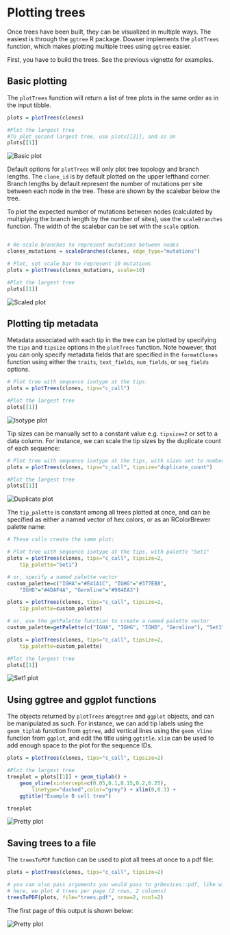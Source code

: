 # Plotting trees

Once trees have been built, they can be visualized in multiple ways. The easiest is through the `ggtree` R package. Dowser implements the `plotTrees` function, which makes plotting multiple trees using `ggtree` easier.

First, you have to build the trees. See the previous vignette for examples.

## Basic plotting

The `plotTrees` function will return a list of tree plots in the same order as in the input tibble.

```r
plots = plotTrees(clones)

#Plot the largest tree
#To plot second largest tree, use plots[[2]], and so on
plots[[1]]
```

![Basic plot](figures/Plotting-Vignette-basic.png)

Default options for `plotTrees` will only plot tree topology and branch lengths. The `clone_id` is by default plotted on the upper lefthand corner. Branch lengths by default represent the number of mutations per site between each node in the tree. These are shown by the scalebar below the tree.


To plot the expected number of mutations between nodes (calculated by multiplying the branch length by the number of sites), use the `scaleBranches` function. The width of the scalebar can be set with the `scale` option. 
```r

# Re-scale branches to represent mutations between nodes
clones_mutations = scaleBranches(clones, edge_type="mutations")

# Plot, set scale bar to represent 10 mutations
plots = plotTrees(clones_mutations, scale=10)

#Plot the largest tree
plots[[1]]
```

![Scaled plot](figures/Plotting-Vignette-scaled.png)

## Plotting tip metadata

Metadata associated with each tip in the tree can be plotted by specifying the `tips` and `tipsize` options in the `plotTrees` function. Note however, that you can only specify metadata fields that are specified in the `formatClones` function using either the `traits`, `text_fields`, `num_fields`, or `seq_fields` options.

```r
# Plot tree with sequence isotype at the tips.
plots = plotTrees(clones, tips="c_call")

#Plot the largest tree
plots[[1]]
```

![Isotype plot](figures/Plotting-Vignette-c_call.png)

Tip sizes can be manually set to a constant value e.g. `tipsize=2` or set to a data column. For instance, we can scale the tip sizes by the duplicate count of each sequence:

```r
# Plot tree with sequence isotype at the tips, with sizes set to number of duplicates
plots = plotTrees(clones, tips="c_call", tipsize="duplicate_count")

#Plot the largest tree
plots[[1]]
```
![Duplicate plot](figures/Plotting-Vignette-c_call_duplicate.png)

The `tip_palette` is constant among all trees plotted at once, and can be specified as either a named vector of hex colors, or as an RColorBrewer palette name:

```r
# These calls create the same plot:

# Plot tree with sequence isotype at the tips, with palette "Set1"
plots = plotTrees(clones, tips="c_call", tipsize=2,
    tip_palette="Set1")

# or, specify a named palette vector
custom_palette=c("IGHA"="#E41A1C", "IGHG"="#377EB8",
    "IGHD"="#4DAF4A", "Germline"="#984EA3")

plots = plotTrees(clones, tips="c_call", tipsize=2,
    tip_palette=custom_palette)

# or, use the getPalette function to create a named palette vector
custom_palette=getPalette(c("IGHA", "IGHG", "IGHD", "Germline"), "Set1")

plots = plotTrees(clones, tips="c_call", tipsize=2,
    tip_palette=custom_palette)

#Plot the largest tree
plots[[1]]
```

![Set1 plot](figures/Plotting-Vignette-c_call_set1.png)

## Using ggtree and ggplot functions

The objects returned by `plotTrees` are`ggtree` and `ggplot` objects, and can be manipulated as such. For instance, we can add tip labels using the `geom_tiplab` function from `ggtree`, add vertical lines using the `geom_vline` function from `ggplot`, and edit the title using `ggtitle`. `xlim` can be used to add enough space to the plot for the sequence IDs.

```r
plots = plotTrees(clones, tips="c_call", tipsize=2)

#Plot the largest tree
treeplot = plots[[1]] + geom_tiplab() + 
    geom_vline(xintercept=c(0.05,0.1,0.15,0.2,0.25),
        linetype="dashed",color="grey") + xlim(0,0.3) +
    ggtitle("Example B cell tree")

treeplot
```

![Pretty plot](figures/Plotting-Vignette-ggtree.png)


## Saving trees to a file

The `treesToPDF` function can be used to plot all trees at once to a pdf file:

```r
plots = plotTrees(clones, tips="c_call", tipsize=2)

# you can also pass arguments you would pass to grDevices::pdf, like width and height
# here, we plot 4 trees per page (2 rows, 2 columns)
treesToPDF(plots, file="trees.pdf", nrow=2, ncol=2)
```

The first page of this output is shown below:

![Pretty plot](figures/Plotting-Vignette-all.png)
